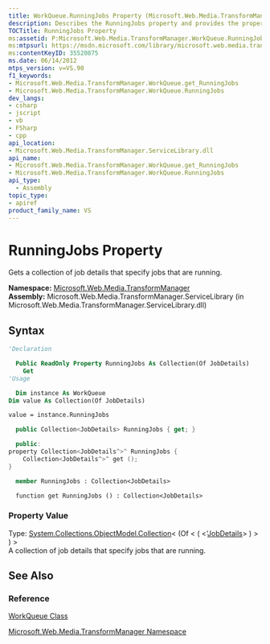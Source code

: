 ```yaml
---
title: WorkQueue.RunningJobs Property (Microsoft.Web.Media.TransformManager)
description: Describes the RunningJobs property and provides the property's namespace, assembly, syntax, property value, and additional references.
TOCTitle: RunningJobs Property
ms:assetid: P:Microsoft.Web.Media.TransformManager.WorkQueue.RunningJobs
ms:mtpsurl: https://msdn.microsoft.com/library/microsoft.web.media.transformmanager.workqueue.runningjobs(v=VS.90)
ms:contentKeyID: 35520875
ms.date: 06/14/2012
mtps_version: v=VS.90
f1_keywords:
- Microsoft.Web.Media.TransformManager.WorkQueue.get_RunningJobs
- Microsoft.Web.Media.TransformManager.WorkQueue.RunningJobs
dev_langs:
- csharp
- jscript
- vb
- FSharp
- cpp
api_location:
- Microsoft.Web.Media.TransformManager.ServiceLibrary.dll
api_name:
- Microsoft.Web.Media.TransformManager.WorkQueue.get_RunningJobs
- Microsoft.Web.Media.TransformManager.WorkQueue.RunningJobs
api_type:
  - Assembly
topic_type:
- apiref
product_family_name: VS
---
```


# RunningJobs Property

Gets a collection of job details that specify jobs that are running.

**Namespace:**  [Microsoft.Web.Media.TransformManager](microsoft-web-media-transformmanager-namespace.md)  
**Assembly:**  Microsoft.Web.Media.TransformManager.ServiceLibrary (in Microsoft.Web.Media.TransformManager.ServiceLibrary.dll)

## Syntax

```vb
'Declaration

  Public ReadOnly Property RunningJobs As Collection(Of JobDetails)
    Get
'Usage

  Dim instance As WorkQueue
Dim value As Collection(Of JobDetails)

value = instance.RunningJobs
```

```csharp
  public Collection<JobDetails> RunningJobs { get; }
```

```cpp
  public:
property Collection<JobDetails^>^ RunningJobs {
    Collection<JobDetails^>^ get ();
}
```

``` fsharp
  member RunningJobs : Collection<JobDetails>
```

```jscript
  function get RunningJobs () : Collection<JobDetails>
```

### Property Value

Type: [System.Collections.ObjectModel.Collection](https://msdn.microsoft.com/library/ms132397)\< (Of \< ( \<'[JobDetails](jobdetails-class-microsoft-web-media-transformmanager.md)\> ) \> ) \>  
A collection of job details that specify jobs that are running.  

## See Also

### Reference

[WorkQueue Class](workqueue-class-microsoft-web-media-transformmanager.md)

[Microsoft.Web.Media.TransformManager Namespace](microsoft-web-media-transformmanager-namespace.md)
